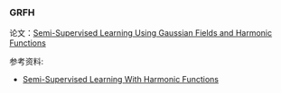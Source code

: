 ### GRFH

论文：[Semi-Supervised Learning Using Gaussian Fields and Harmonic Functions](../papers/zgl.pdf)

参考资料:

- [Semi-Supervised Learning With Harmonic Functions](https://tong-zhao.github.io/2017/05/27/semi-supervise/)